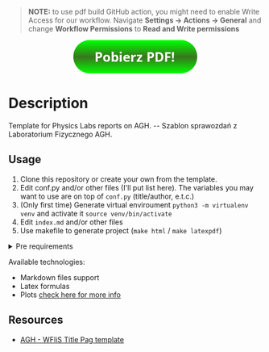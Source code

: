 > **NOTE:** to use pdf build GitHub action, you might need to enable Write Access for our workflow.
> Navigate **Settings -> Actions -> General** and change **Workflow Permissions** to **Read and Write permissions**

<p align="center">
<!--AUTOURL-BEGIN-->
<a href="https://github.com/gucio321/MMF1Z7/blob/pdf/mmf1z7.pdf">
<!--AUTOURL-END-->
<img src="./resources/button.png"></a>
</p>

# Description

Template for Physics Labs reports on AGH. -- Szablon sprawozdań z Laboratorium Fizycznego AGH.

## Usage

1. Clone this repository or create your own from the template.
2. Edit conf.py and/or other files (I'll put list here). The variables you may want to use are on top of `conf.py` (title/author, e.t.c.)
3. (Only first time) Generate virtual enviroument `python3 -m virtualenv venv` and activate it `source venv/bin/activate`
4. Edit `index.md` and/or other files
5. Use makefile to generate project (`make html` / `make latexpdf`)

<details><summary>Pre requirements</summary>

- On fedora you need to install this:

```sh
dnf install -y latexmk texlive-cmap texlive-collection-fontsrecommended texlive-fncychap texlive-wrapfig texlive-capt-of texlive-framed texlive-upquote texlive-needspace texlive-tabulary texlive-parskip texlive-oberdiek texlive-cancel texlive-hyphen-polish texlive-pict2e texlive-ellipse.noarch
```

- on `apt`-based linux:

```sh
sudo apt install -y latexmk texlive texlive-fonts-extra texlive-full texlive-lang-polish
```

- on other distros: Generally you need to find the following:
    * `pdflatex` command
    * something like `texlive-full`
    * polish babel version (e.g. search for `texlive*polish*`)

- On windows: STOP USEING WINDOWS. Ok, seriously speaking: check out the previous point - you need same setup.

</details>

Available technologies:
- Markdown files support
- Latex formulas
- Plots [check here for more info](https://pypi.org/project/sphinxcontrib-plot/)

## Resources

- [AGH - WFIiS Title Pag template](https://www.overleaf.com/latex/templates/praca-dyplomowa/kbwcrcmczypy)
